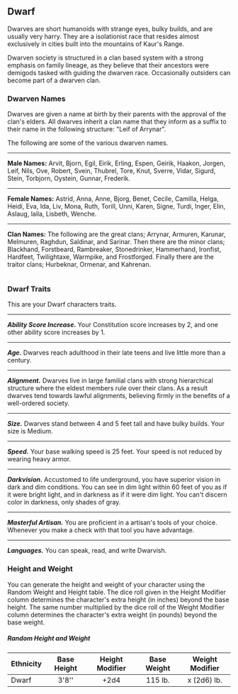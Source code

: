 ## Dwarf
Dwarves are short humanoids with strange eyes, bulky builds, and are usually very harry. They are a isolationist race that resides almost exclusively in cities built into the  mountains of Kaur's Range.

Dwarven society is structured in a clan based system with a strong emphasis on family lineage, as they believe that their ancestors were demigods tasked with guiding the dwarven race. Occasionally outsiders can become part of a dwarven clan.

### Dwarven Names
Dwarves are given a name at birth by their parents with the approval of the clan's elders. All dwarves inherit a clan name that they inform as a suffix to their name in the following structure: "Leif of Arrynar".

The following are some of the various dwarven names.
___
**Male Names:**
Arvit, Bjorn, Egil, Eirik, Erling, Espen, Geirik, Haakon, Jorgen, Leif, Nils, Ove, Robert, Svein, Thubrel, Tore, Knut, Sverre, Vidar, Sigurd, Stein, Torbjorn, Oystein, Gunnar, Frederik.
___
**Female Names:**
Astrid, Anna, Anne, Bjorg, Benet, Cecile, Camilla, Helga, Heidi, Eva, Ida, Liv, Mona, Ruth, Torill, Unni, Karen, Signe, Turdi, Inger, Elin, Aslaug, laila, Lisbeth, Wenche.
___
**Clan Names:**
The following are the great clans; Arrynar, Armuren, Karunar, Melmuren, Raghdun, Saldinar, and Sarinar. Then there are the minor clans; Blackhand, Forstbeard, Rambreaker, Stonedrinker, Hammerhand, Ironfist, Hardfeet, Twilightaxe, Warmpike, and Frostforged. Finally there are the traitor clans; Hurbeknar, Ormenar, and Kahrenan. 

```
```

### Dwarf Traits
This are your Dwarf characters traits.
___
***Ability Score Increase.***
Your Constitution score increases by 2, and one other ability score increases by 1.
___
***Age.***
Dwarves reach adulthood in their late teens and live little more than a century.
___
***Alignment.***
Dwarves live in large familial clans with strong hierarchical structure where the eldest members rule over their clans. As a result dwarves tend towards lawful alignments, believing firmly in the benefits of a well-ordered society.
___
***Size.***
Dwarves stand between 4 and 5 feet tall and have bulky builds. Your size is Medium.
___
***Speed.***
Your base walking speed is 25 feet. Your speed is not reduced by wearing heavy armor.
___
***Darkvision.***
Accustomed to life underground, you have superior vision in dark and dim conditions. You can see in dim light within 60 feet of you as if it were bright light, and in darkness as if it were dim light. You can't discern color in darkness, only shades of gray.
___
***Masterful Artisan.***
You are proficient in a artisan's tools of your choice. Whenever you make a check with that tool you have advantage.
___
***Languages.***
You can speak, read, and write Dwarvish.

### Height and Weight
You can generate the height and weight of your character using the Random Weight and Height table. The dice roll given in the Height Modifier column determines the character's extra height (in inches) beyond the base height. The same number multiplied by the dice roll of the Weight Modifier column determines the character's extra weight (in pounds) beyond the base weight.

##### Random Height and Weight
| Ethnicity | Base Height | Height Modifier | Base Weight | Weight Modifier |
|:----------|:-----------:|:---------------:|:-----------:|:---------------:|
| Dwarf     | 3'8''       | +2d4            | 115 lb.     | x (2d6) lb.     |
